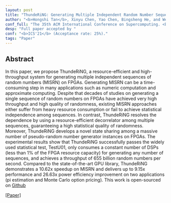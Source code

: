 ```yaml
---
layout: post
title: "ThundeRiNG: Generating Multiple Independent Random Number Sequences on FPGAs."
author: "<b>Hongshi Tan</b>, Xinyu Chen, Yao Chen, Bingsheng He, and Weng-Fai Wong."
conf_full: "The 35th ACM International Conference on Supercomputing. <b>Top-tier conference in supercomputing.</b>"
desp: "Full paper accepted by "
conf: "<b>ICS'21</b> (Acceptance rate: 25%)."
tags: "Paper"
---
```


## Abstract
In this paper, we propose ThundeRiNG, a resource-efficient and high-throughput system for generating multiple independent sequences of random numbers (MISRN) on FPGAs. Generating MISRN can be a time-consuming step in many applications such as numeric computation and approximate computing. Despite that decades of studies on generating a single sequence of random numbers on FPGAs have achieved very high throughput and high quality of randomness, existing MISRN approaches either suffer from heavy resource consumption or fail to achieve statistical independence among sequences. In contrast, ThundeRiNG resolves the dependence by using a resource-efficient decorrelator among multiple sequences, guaranteeing a high statistical quality of randomness. Moreover, ThundeRiNG develops a novel state sharing among a massive number of pseudo-random number generator instances on FPGAs. The experimental results show that ThundeRiNG successfully passes the widely used statistical test, TestU01, only consumes a constant number of DSPs (less than 1% of the FPGA resource capacity) for generating any number of sequences, and achieves a throughput of 655 billion random numbers per second. Compared to the state-of-the-art GPU library, ThundeRiNG demonstrates a 10.62x speedup on MISRN and delivers up to 9.15x performance and
26.63x power efficiency improvement on two applications (pi estimation and Monte Carlo option pricing). This work is open-sourced on [Github](https://github.com/Xtra-Computing/ThundeRiNG.)

<a href="/pdfs/ICS21.pdf">[Paper]</a>